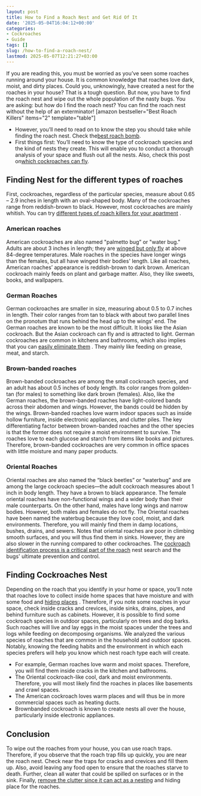 ```yaml
---
layout: post
title: How to Find a Roach Nest and Get Rid Of It
date: '2025-05-04T16:04:12+00:00'
categories:
- Cockroaches
- Guide
tags: []
slug: /how-to-find-a-roach-nest/
lastmod: 2025-05-07T12:21:27+03:00
---
```


If you are reading this, you must be worried as you’ve seen some roaches running around your house.
It is common knowledge that roaches love dark, moist, and dirty places. Could you, unknowingly, have created a nest for the roaches in your house?
That is a tough question. But now, you have to find the roach nest and wipe out the whole population of the nasty bugs. You are asking: but how do I find the roach nest? You can find the roach nest without the help of an exterminator!
[amazon bestseller="Best Roach Killers" items="2" template="table"]
- However, you’ll need to read on to know the step you should take while finding the roach nest. Check the[best roach bomb](https://pestpolicy.com/best-fogger-for-roaches/).
- First things first: You’ll need to know the type of cockroach species and the kind of nests they create. This will enable you to conduct a thorough analysis of your space and flush out all the nests. Also, check this post on[which cockroaches can fly](https://pestpolicy.com/can-cockroaches-fly/).
## Finding Nest for the different types of roaches
First, cockroaches, regardless of the particular species, measure about 0.65 – 2.9 inches in length with an oval-shaped body.
Many of the cockroaches range from reddish-brown to black. However, most cockroaches are mainly whitish. You can try
[different types of roach killers for your apartment](https://pestpolicy.com/best-roach-killer-for-apartments/)
.
### American roaches
American cockroaches are also named "palmetto bug” or "water bug." Adults are about 3 inches in length; they are
[winged but only fly](https://pestpolicy.com/do-bed-bugs-have-wings/)
at above 84-degree temperatures.
Male roaches in the species have longer wings than the females, but all have winged their bodies' length.
Like all roaches, American roaches’ appearance is reddish-brown to dark brown. American cockroach mainly feeds on plant and garbage matter. Also, they like sweets, books, and wallpapers.
### German Roaches
German cockroaches are smaller in size, measuring about 0.5 to 0.7 inches in length.
Their color ranges from tan to black with about two parallel lines on the pronotum that runs behind the head up to the wings' end.
The German roaches are known to be the most difficult. It looks like the Asian cockroach. But the Asian cockroach can fly and is attracted to light.
German cockroaches are common in kitchens and bathrooms, which also implies that you can
[easily eliminate them](https://pestpolicy.com/how-to-get-rid-of-cockroaches/)
. They mainly like feeding on grease, meat, and starch.
### Brown-banded roaches
Brown-banded cockroaches are among the small cockroach species, and an adult has about 0.5 inches of body length. Its color ranges from golden-tan (for males) to something like dark brown (females).
Also, like the German roaches, the brown-banded roaches have light-colored bands across their abdomen and wings. However, the bands could be hidden by the wings.
Brown-banded roaches love warm indoor spaces such as inside hollow furniture, inside electronic appliances, and clutter piles.
The key differentiating factor between brown-banded roaches and the other species is that the former does not require a moist environment to survive.
The roaches love to each glucose and starch from items like books and pictures. Therefore, brown-banded cockroaches are very common in office spaces with little moisture and many paper products.
### Oriental Roaches
Oriental roaches are also named the “black beetles” or “waterbug” and are among the large cockroach species—the adult cockroach measures about 1 inch in body length.
They have a brown to black appearance. The female oriental roaches have non-functional wings and a wider body than their male counterparts. On the other hand, males have long wings and narrow bodies. However, both males and females do not fly.
The Oriental roaches have been named the waterbug because they love cool, moist, and dark environments. Therefore, you will mainly find them in damp locations, bushes, drains, and sewers.
Notes that oriental roaches are poor in climbing smooth surfaces, and you will thus find them in sinks. However, they are also slower in the running compared to other cockroaches. The
[cockroach identification process is a critical part of the roach](https://pestpolicy.com/how-to-get-rid-of-cockroaches/)
nest search and the bugs' ultimate prevention and control.
## Finding Cockroaches Nest
Depending on the roach that you identify in your home or space, you’ll note that roaches love to collect inside home spaces that have moisture and with some food and
[hiding places](https://pestpolicy.com/where-do-fleas-live/)
.
Therefore, if you note some roaches in your space, check inside cracks and crevices, inside sinks, drains, pipes, and behind furniture such as cabinets.
However, it is possible to find some cockroach species in outdoor spaces, particularly on trees and dog barks. Such roaches will live and lay eggs in the moist spaces under the trees and logs while feeding on decomposing organisms.
We analyzed the various species of roaches that are common in the household and outdoor spaces. Notably, knowing the feeding habits and the environment in which each species prefers will help you know which nest roach type each will create.
- For example, German roaches love warm and moist spaces. Therefore, you will find them inside cracks in the kitchen and bathrooms.
- The Oriental cockroach-like cool, dark and moist environments. Therefore, you will most likely find the roaches in places like basements and crawl spaces.
- The American cockroach loves warm places and will thus be in more commercial spaces such as heating ducts.
- Brownbanded cockroach is known to create nests all over the house, particularly inside electronic appliances.
## Conclusion
To wipe out the roaches from your house, you can use roach traps. Therefore, if you observe that the roach trap fills up quickly, you are near the roach nest. Check near the traps for cracks and crevices and fill them up.
Also, avoid leaving any food open to ensure that the roaches starve to death. Further, clean all water that could be spilled on surfaces or in the sink. Finally,
[remove the clutter since it can act as a nesting](https://pestpolicy.com/hornet-nest-removal/)
and hiding place for the roaches.

